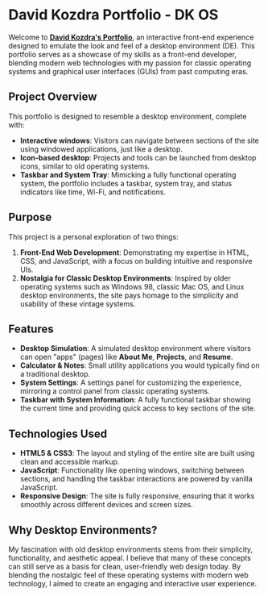 

# David Kozdra Portfolio - DK OS

Welcome to **[David Kozdra's Portfolio](https://davidkozdra.com)**, an interactive front-end experience designed to emulate the look and feel of a desktop environment (DE). This portfolio serves as a showcase of my skills as a front-end developer, blending modern web technologies with my passion for classic operating systems and graphical user interfaces (GUIs) from past computing eras.

## Project Overview

This portfolio is designed to resemble a desktop environment, complete with:
- **Interactive windows**: Visitors can navigate between sections of the site using windowed applications, just like a desktop.
- **Icon-based desktop**: Projects and tools can be launched from desktop icons, similar to old operating systems.
- **Taskbar and System Tray**: Mimicking a fully functional operating system, the portfolio includes a taskbar, system tray, and status indicators like time, Wi-Fi, and notifications.

## Purpose

This project is a personal exploration of two things:
1. **Front-End Web Development**: Demonstrating my expertise in HTML, CSS, and JavaScript, with a focus on building intuitive and responsive UIs.
2. **Nostalgia for Classic Desktop Environments**: Inspired by older operating systems such as Windows 98, classic Mac OS, and Linux desktop environments, the site pays homage to the simplicity and usability of these vintage systems.

## Features

- **Desktop Simulation**: A simulated desktop environment where visitors can open "apps" (pages) like **About Me**, **Projects**, and **Resume**.
- **Calculator & Notes**: Small utility applications you would typically find on a traditional desktop.
- **System Settings**: A settings panel for customizing the experience, mirroring a control panel from classic operating systems.
- **Taskbar with System Information**: A fully functional taskbar showing the current time and providing quick access to key sections of the site.
  
## Technologies Used

- **HTML5 & CSS3**: The layout and styling of the entire site are built using clean and accessible markup.
- **JavaScript**: Functionality like opening windows, switching between sections, and handling the taskbar interactions are powered by vanilla JavaScript.
- **Responsive Design**: The site is fully responsive, ensuring that it works smoothly across different devices and screen sizes.
  
## Why Desktop Environments?

My fascination with old desktop environments stems from their simplicity, functionality, and aesthetic appeal. I believe that many of these concepts can still serve as a basis for clean, user-friendly web design today. By blending the nostalgic feel of these operating systems with modern web technology, I aimed to create an engaging and interactive user experience.
